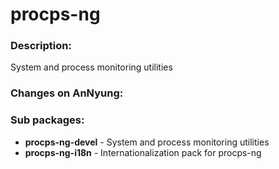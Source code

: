 # procps-ng

### Description:
System and process monitoring utilities

### Changes on AnNyung:


### Sub packages:
* **procps-ng-devel** - System and process monitoring utilities
* **procps-ng-i18n** - Internationalization pack for procps-ng